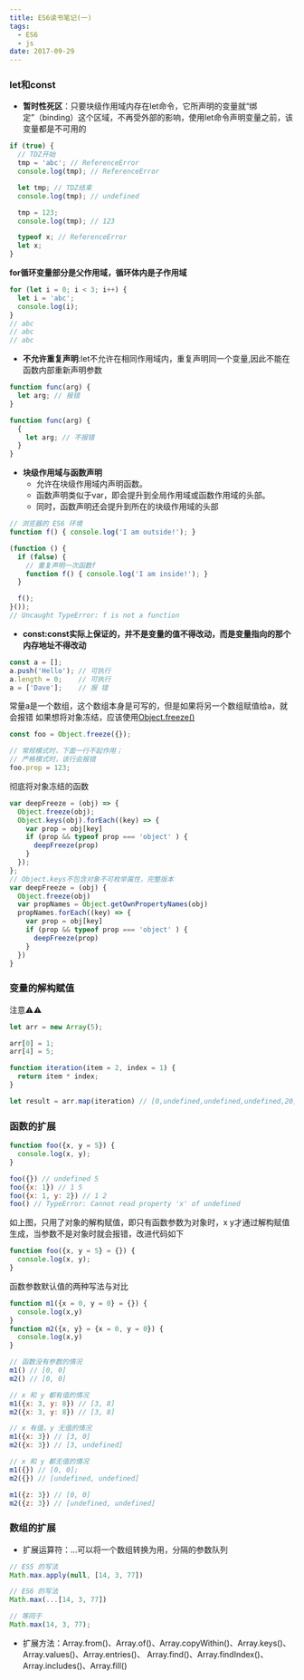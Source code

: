 ```yaml
---
title: ES6读书笔记(一)
tags: 
  - ES6
  - js
date: 2017-09-29
---
```

### let和const
- **暂时性死区**：只要块级作用域内存在let命令，它所声明的变量就“绑定”（binding）这个区域，不再受外部的影响，使用let命令声明变量之前，该变量都是不可用的
```javascript
if (true) {
  // TDZ开始
  tmp = 'abc'; // ReferenceError
  console.log(tmp); // ReferenceError

  let tmp; // TDZ结束
  console.log(tmp); // undefined

  tmp = 123;
  console.log(tmp); // 123

  typeof x; // ReferenceError
  let x;
}
```
**for循环变量部分是父作用域，循环体内是子作用域**
```javascript
for (let i = 0; i < 3; i++) {
  let i = 'abc';
  console.log(i);
}
// abc
// abc
// abc
```
<!-- more -->
- **不允许重复声明**:let不允许在相同作用域内，重复声明同一个变量,因此不能在函数内部重新声明参数
```javascript
function func(arg) {
  let arg; // 报错
}

function func(arg) {
  {
    let arg; // 不报错
  }
}
```
- **块级作用域与函数声明**
  - 允许在块级作用域内声明函数。
  - 函数声明类似于var，即会提升到全局作用域或函数作用域的头部。
  - 同时，函数声明还会提升到所在的块级作用域的头部
```javascript
// 浏览器的 ES6 环境
function f() { console.log('I am outside!'); }

(function () {
  if (false) {
    // 重复声明一次函数f
    function f() { console.log('I am inside!'); }
  }

  f();
}());
// Uncaught TypeError: f is not a function
```
- **const:const实际上保证的，并不是变量的值不得改动，而是变量指向的那个内存地址不得改动**
```javascript
const a = [];
a.push('Hello'); // 可执行
a.length = 0;    // 可执行
a = ['Dave'];    // 报 错
```
常量a是一个数组，这个数组本身是可写的，但是如果将另一个数组赋值给a，就会报错
如果想将对象冻结，应该使用[Object.freeze()](https://developer.mozilla.org/en-US/docs/Web/JavaScript/Reference/Global_Objects/Object/freeze)
```javascript
const foo = Object.freeze({});

// 常规模式时，下面一行不起作用；
// 严格模式时，该行会报错
foo.prop = 123;
```
彻底将对象冻结的函数
```javascript
var deepFreeze = (obj) => {
  Object.freeze(obj);
  Object.keys(obj).forEach((key) => {
    var prop = obj[key]
    if (prop && typeof prop === 'object' ) {
      deepFreeze(prop)
    }
  });
};
// Object.keys不包含对象不可枚举属性，完整版本
var deepFreeze = (obj) {
  Object.freeze(obj)
  var propNames = Object.getOwnPropertyNames(obj)
  propNames.forEach((key) => {
    var prop = obj[key]
    if (prop && typeof prop === 'object' ) {
      deepFreeze(prop)
    }
  })
}
```
### 变量的解构赋值
注意⚠️⚠️
```javascript
let arr = new Array(5);

arr[0] = 1;
arr[4] = 5;

function iteration(item = 2, index = 1) {
  return item * index;
}

let result = arr.map(iteration) // [0,undefined,undefined,undefined,20]

```
### 函数的扩展
```javascript
function foo({x, y = 5}) {
  console.log(x, y);
}

foo({}) // undefined 5
foo({x: 1}) // 1 5
foo({x: 1, y: 2}) // 1 2
foo() // TypeError: Cannot read property 'x' of undefined

```
如上图，只用了对象的解构赋值，即只有函数参数为对象时，x y才通过解构赋值生成，当参数不是对象时就会报错，改进代码如下
```javascript
function foo({x, y = 5} = {}) {
  console.log(x, y);
}
```
函数参数默认值的两种写法与对比
```javascript
function m1({x = 0, y = 0} = {}) {
  console.log(x,y)
}
function m2({x, y} = {x = 0, y = 0}) {
  console.log(x,y)
}

// 函数没有参数的情况
m1() // [0, 0]
m2() // [0, 0]

// x 和 y 都有值的情况
m1({x: 3, y: 8}) // [3, 8]
m2({x: 3, y: 8}) // [3, 8]

// x 有值，y 无值的情况
m1({x: 3}) // [3, 0]
m2({x: 3}) // [3, undefined]

// x 和 y 都无值的情况
m1({}) // [0, 0];
m2({}) // [undefined, undefined]

m1({z: 3}) // [0, 0]
m2({z: 3}) // [undefined, undefined]
```
### 数组的扩展
- 扩展运算符：…可以将一个数组转换为用，分隔的参数队列
```javascript
// ES5 的写法
Math.max.apply(null, [14, 3, 77])

// ES6 的写法
Math.max(...[14, 3, 77])

// 等同于
Math.max(14, 3, 77);
```
- 扩展方法：Array.from()、Array.of()、Array.copyWithin()、Array.keys()、Array.values()、Array.entries()、
Array.find()、Array.findIndex()、Array.includes()、Array.fill()

